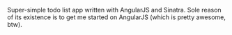 Super-simple todo list app written with AngularJS and Sinatra. Sole reason of its existence is to get me started on AngularJS (which is pretty awesome, btw).